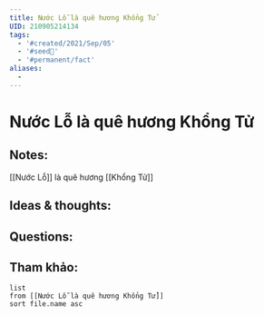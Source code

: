 ```yaml
---
title: Nước Lỗ là quê hương Khổng Tử
UID: 210905214134
tags:
  - '#created/2021/Sep/05'
  - '#seed🥜'
  - '#permanent/fact'
aliases:
  - 
---
```

# Nước Lỗ là quê hương Khổng Tử

## Notes:
[[Nước Lỗ]] là quê hương [[Khổng Tử]]

## Ideas & thoughts:

## Questions:


## Tham khảo:
```dataview
list
from [[Nước Lỗ là quê hương Khổng Tử]]
sort file.name asc
```
